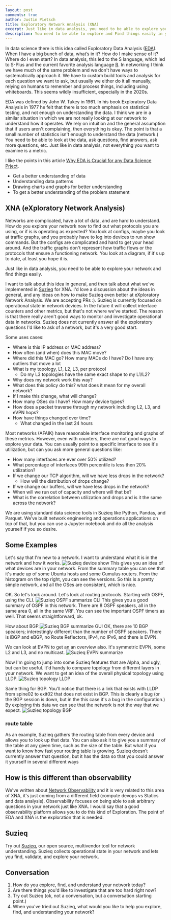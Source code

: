 ```yaml
---
layout: post
comments: true
author: Justin Pietsch
title: Exploratory Network Analysis (XNA)
excerpt: Just like in data analysis, you need to be able to explore your network and find things easily.
description: You need to be able to explore and Find things easily in your network.
---
```

 
In data science there is this idea called Exploratory Data Analysis ([EDA](https://www.itl.nist.gov/div898/handbook/eda/section1/eda11.htm)). When I have a big bunch of data, what’s in it? How do I make sense of it? Where do I even start? In data analysis, this led to the S language, which led to S-Plus and the current favorite analysis language [R](https://www.r-project.org/about.html). In networking I think we have much of the same problem and we don't have ways to systematically approach it. We have to custom build tools and analysis for each question we want to ask, but usually we either do it all manually, relying on humans to remember and process things, including using whiteboards. This seems wildly insufficient, especially in the 2020s.

EDA was defined by John W. Tukey in 1961. In his book Exploratory Data Analysis in 1977 he felt that there is too much emphasis on statistical testing, and not enough on understanding the data. I think we are in a similar situation in which we are not really looking at our network to understand how it operates. We rely on intuition and the general assumption that if users aren't complaining, then everything is okay. The point is that a small number of statistics isn't enough to understand the data (network.) You need to be able to look at the data, ask questions, find answers, ask more questions, etc. Just like in data analysis, not everything you want to examine is a metric. 

I like the points in this article [Why EDA is Crucial for any Data Science Prject](https://www.aismartz.com/blog/why-eda-is-crucial-for-any-data-science-project/).
- Get a better understanding of data
- Understanding data patterns
- Drawing charts and graphs for better understanding
- To get a better understanding of the problem statement





## XNA (eXploratory Network Analysis)

Networks are complicated, have a lot of data, and are hard to understand. How do you explore your network now to find out what protocols you are using, or if is is operating as expected? You look at configs, maybe you look at traffic graphs, and you probably have to log into devices to run show commands. But the configs are complicated and hard to get your head around. And the traffic graphs don't represent how traffic flows or the protocols that ensure a functioning network. You look at a diagram, if it's up to date, at least you hope it is. 

Just like in data analysis, you need to be able to explore your network and find things easily.

I want to talk about this idea in general, and then talk about what we've implemented in [Suzieq](https://www.stardustsystems.net/suzieq/) for XNA. I'd love a discussion about the ideas in general, and any ideas on how to make Suzieq even better at eXploratory Network Analysis. We are accepting PRs :). Suzieq is currently focused on operational state in network devices. In the future it will collect interface counters and other metrics, but that's not where we've started. The reason is that there really aren't good ways to monitor and investigate operational data in networks. Suzieq does not currently answer all the exploratory questions I'd like to ask of a network, but it's a very good start.

Some uses cases:
- Where is this IP address or MAC address?
- How often (and when) does this MAC move?
- Where did this MAC go? How many MACs do I have? Do I have any outliers that move a lot
- What is my topology, L1, L2, L3, per protocol
	- Do my L3 topologies have the same exact shape to my L1/L2?
- Why does my network work this way?
- What does this policy do this? what does it mean for my overall network?
- If I make this change, what will change?
- How many OSes do I have? How many device types?
- How does a packet traverse through my network including L2, L3, and eVPN hops?
- How have things changed over time?
	- What changed in the last 24 hours

Most networks (AFAIK) have reasonable interface monitoring and graphs of these metrics. However, even with counters, there are not good ways to explore your data. You can usually point to a specific interface to see it's utilization, but can you ask more general questions like:
- How many interfaces are ever over 50% utilized?
- What percentage of interfaces 99th percentile is less then 20% utilization?
- If we change our TCP algorithm, will we have less drops in the network? 
	- How will the distribution of drops change?
- If we change our buffers, will we have less drops in the network?
- When will we run out of capacity and where will that be?
- What is the correlation between utilization and drops and is it the same across the network?


We are using standard data science tools in Suzieq like Python, Pandas, and Parquet. We’ve built network engineering and operations applications on top of that, but you can use a Jupyter notebook and do all the analysis yourself if you so desire. 

## Some Examples

Let's say that I'm new to a network. I want to understand what it is in the network and how it works. ![Suzieq device show](/assets/images/2021-03-xna/device.png)
This gives you an idea of what devices are in your network. From the summary table you can see that it's made up of some Ubuntu hosts and some Cumulus routers. From the histogram on the top right, you can see the versions. So this is a pretty simple network, and all the OSes are consistent, which is nice.

OK. So let's look around. Let's look at routing protocols. Starting with OSPF, using the CLI. ![Suzieq OSPF summarize CLI](/assets/images/2021-03-xna/ospf-summarize.png)
This gives you a good summary of OSPF in this network. There are 8 OSPF speakers, all in the same area 0, all in the same VRF. You can see the important OSPF timers as well. That seems straightforward, ok.

How about BGP.![Suzieq BGP summarize GUI](/assets/images/2021-03-xna/bgp-summarize.png)
OK, there are 10 BGP speakers; interestingly different than the number of OSPF speakers. There is iBGP and eBGP, no Route Reflectors, IPv4, no IPv6, and there is EVPN.

We can look at EVPN to get an an overview also. It's symmetric EVPN, some L2 and L3, and no multicast.
![Suzieq EVPN summarize](/assets/images/2021-03-xna/evpnVni-summarize.png)

Now I'm going to jump into some Suzieq features that are Alpha, and ugly, but can be useful. It'd handy to compare topology from different layers in your network. We want to get an idea of the overall physical topology using LLDP. ![Suzieq topology LLDP](/assets/images/2021-03-xna/ospf-ibgp_lldp.png)

Same thing for BGP. You'll notice that there is a link that exists with LLDP from spine02 to exit02 that does not exist in BGP. This is clearly a bug (or the BGP session is down, but in the this case it's a bug in the configuration.) By exploring this data we can see that the network is not the way that we expect.
![Suzieq topology BGP](/assets/images/2021-03-xna/ospf-ibgp_bgp.png)


### route table

As an example, Suzieq gathers the routing table from every device and allows you to look up that data. You can also ask it to give you a summary of the table at any given time, such as the size of the table. But what if you want to know how fast your routing table is growing. Suzieq doesn’t currently answer that question, but it has the data so that you could answer it yourself in several different ways



## How is this different than observability
We've written about [Network Observability](https://elegantnetwork.github.io/posts/observability/) and it is very related to this area of XNA, it's just coming from a different field (compute devops vs Statics and data analysis). Observability focuses on being able to ask arbitrary questions in your network just like XNA. I would say that a good observability platform allows you to do this kind of Exploration. The point of EDA and XNA is the exploration that is needed.

## Suzieq
Try out [Suzieq](https://www.stardustsystems.net/suzieq/), our open source, multivendor tool for network understanding. Suzieq collects operational state in your network and lets you find, validate, and explore your network.

## Conversation

1. How do you explore, find, and understand your network today?
2. Are there things you'd like to investigate that are too hard right now?
3. Try out Suzieq (ok, not a conversation, but a conversation starting point.)
4. When you've tried out Suzieq, what would you like to help you explore, find, and understanding your network?

